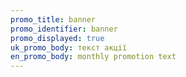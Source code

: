 ```yaml
---
promo_title: banner
promo_identifier: banner
promo_displayed: true
uk_promo_body: т﻿екст акції
en_promo_body: monthly promotion text
---
```


